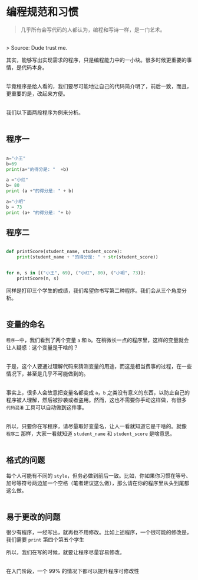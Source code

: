 # 编程规范和习惯

> 几乎所有会写代码的人都认为，编程和写诗一样，是一门艺术。  
<br>
> Source: Dude trust me.  

其实，能够写出实现需求的程序，只是编程能力中的一小块。很多时候更重要的事情，是代码本身。  
<br>

毕竟程序是给人看的，我们要尽可能地让自己的代码简介明了，前后一致，而且，更重要的是，改起来方便。  
<br>

我们以下面两段程序为例来分析。  
<br>

## 程序一
```python

a="小王"
b=69
print(a+"的得分是: "  +b)

a ="小红"
b= 80
print (a +"的得分是: " + b)

a="小明"
b = 73
print (a+ "的得分是: "+ b)
```


## 程序二
```python

def printScore(student_name, student_score):
    print(student_name + "的得分是: " + str(student_score))


for n, s in [("小王", 69), ("小红", 80), ("小明", 73)]:
    printScore(n, s)

```

同样是打印三个学生的成绩，我们希望你书写第二种程序。我们会从三个角度分析。  
<br>


## 变量的命名
`程序一`中，我们看到了两个变量 `a` 和 `b`。在稍微长一点的程序里，这样的变量就会让人疑惑：这个变量是干啥的？  
<br>

于是，这个人要通过理解代码来猜测变量的用途，而这是相当费事的过程，在一些情况下，甚至是几乎不可能做到的。  
<br>

事实上，很多人会故意把变量名都变成 `a`，`b` 之类没有意义的东西，以防止自己的程序被人理解，然后被抄袭或者盗用。然而，这也不需要你手动这样做，有很多 `代码混淆` 工具可以自动做到这件事。  
<br>

所以，只要你在写程序，请尽量取好变量名，让人一看就知道它是干啥的。就像 `程序二` 那样，大家一看就知道 `student_name` 和 `student_score` 是啥意思。  
<br>

## 格式的问题
每个人可能有不同的 `style`，但务必做到前后一致。比如，你如果你习惯在等号、加号等符号两边加一个空格（笔者建议这么做），那么请在你的程序里从头到尾都这么做。  
<br>

## 易于更改的问题
很少有程序，一经写出，就再也不用修改。比如上述程序，一个很可能的修改是，我们需要 `print` 第四个第五个学生
<br>

所以，我们在写的时候，就要让程序尽量容易修改。  
<br>

在入门阶段，一个 99% 的情况下都可以提升程序可修改性

